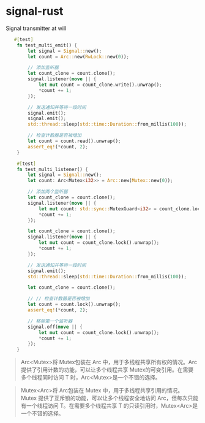 # signal-rust

Signal transmitter at will

```rust
   #[test]
    fn test_multi_emit() {
        let signal = Signal::new();
        let count = Arc::new(RwLock::new(0));

        // 添加监听器
        let count_clone = count.clone();
        signal.listener(move || {
            let mut count = count_clone.write().unwrap();
            *count += 1;
        });

        // 发送通知并等待一段时间
        signal.emit();
        signal.emit();
        std::thread::sleep(std::time::Duration::from_millis(100));

        // 检查计数器是否被增加
        let count = count.read().unwrap();
        assert_eq!(*count, 2);
    }

    #[test]
    fn test_multi_listener() {
        let signal = Signal::new();
        let count: Arc<Mutex<i32>> = Arc::new(Mutex::new(0));

        // 添加两个监听器
        let count_clone = count.clone();
        signal.listener(move || {
            let mut count: std::sync::MutexGuard<i32> = count_clone.lock().unwrap();
            *count += 1;
        });

        let count_clone = count.clone();
        signal.listener(move || {
            let mut count = count_clone.lock().unwrap();
            *count += 1;
        });

        // 发送通知并等待一段时间
        signal.emit();
        std::thread::sleep(std::time::Duration::from_millis(100));

        let count_clone = count.clone();

        // // 检查计数器是否被增加
        let count = count.lock().unwrap();
        assert_eq!(*count, 2);

        // 移除第一个监听器
        signal.off(move || {
            let mut count = count_clone.lock().unwrap();
            *count += 1;
        });
    }
```

> Arc<Mutex<T>>将 Mutex<T>包装在 Arc 中，用于多线程共享所有权的情况。Arc 提供了引用计数的功能，可以让多个线程共享 Mutex<T>的可变引用。在需要多个线程同时访问 T 时，Arc<Mutex<T>>是一个不错的选择。

> Mutex<Arc<T>>将 Arc<T>包装在 Mutex 中，用于多线程共享引用的情况。Mutex 提供了互斥锁的功能，可以让多个线程安全地访问 Arc<T>，但每次只能有一个线程访问 T。在需要多个线程共享 T 的只读引用时，Mutex<Arc<T>>是一个不错的选择。
